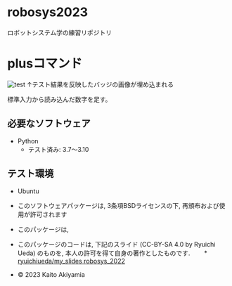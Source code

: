 # robosys2023
ロボットシステム学の練習リポジトリ

# plusコマンド
![test](https://github.com/kaitoakiyama/robosys2023/actions/workflows/test.yml/badge.svg)
↑テスト結果を反映したバッジの画像が埋め込まれる

標準入力から読み込んだ数字を足す。

## 必要なソフトウェア
* Python
  * テスト済み: 3.7～3.10

## テスト環境
* Ubuntu

* このソフトウェアパッケージは, 3条項BSDライセンスの下, 再頒布および使用が許可されます
* このパッケージは, 
* このパッケージのコードは, 下記のスライド (CC-BY-SA 4.0 by Ryuichi Ueda) のものを, 本人の許可を得て自身の著作としたものです.
　　* [ryuichiueda/my_slides robosys_2022](https://github.com/ryuichiueda/my_slides/tree/master/robosys_2022)
* © 2023 Kaito Akiyamia
